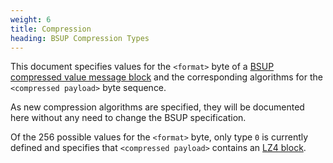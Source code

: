 ```yaml
---
weight: 6
title: Compression
heading: BSUP Compression Types
---
```


This document specifies values for the `<format>` byte of a
[BSUP compressed value message block](bsup.md#2-the-bsup-format)
and the corresponding algorithms for the `<compressed payload>` byte sequence.

As new compression algorithms are specified, they will be documented
here without any need to change the BSUP specification.

Of the 256 possible values for the `<format>` byte, only type `0` is currently
defined and specifies that `<compressed payload>` contains an
[LZ4 block](https://github.com/lz4/lz4/blob/master/doc/lz4_Block_format.md).
